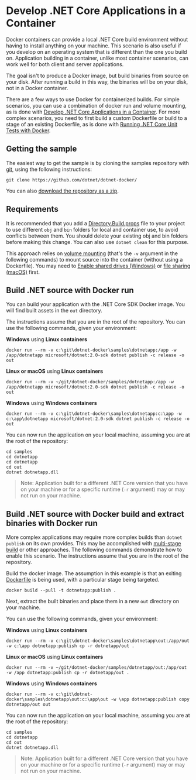 # Develop .NET Core Applications in a Container

Docker containers can provide a local .NET Core build environment without having to install anything on your machine. This scenario is also useful if you develop on an operating system that is different than the one you build on. Application building in a container, unlike most container scenarios, can work well for both client and server applications.

The goal isn't to produce a Docker image, but build binaries from source on your disk. After running a build in this way, the binaries will be on your disk, not in a Docker container.

There are a few ways to use Docker for containerized builds. For simple scenarios, you can use a combination of docker run and volume mounting, as is done with [Develop .NET Core Applications in a Container](dotnet-docker-dev-in-container.md). For more complex scenarios, you need to first build a custom Dockerfile or build to a stage of an existing Dockerfile, as is done with [Running .NET Core Unit Tests with Docker](dotnet-docker-unit-testing.md).

## Getting the sample

The easiest way to get the sample is by cloning the samples repository with [git](https://git-scm.com/downloads), using the following instructions:

```console
git clone https://github.com/dotnet/dotnet-docker/
```

You can also [download the repository as a zip](https://github.com/dotnet/dotnet-docker/archive/master.zip).

## Requirements

It is recommended that you add a [Directory.Build.props](Directory.Build.props) file to your project to use different `obj` and `bin` folders for local and container use, to avoid conflicts between them. You should delete your existing obj and bin folders before making this change. You can also use `dotnet clean` for this purpose.

This approach relies on [volume mounting](https://docs.docker.com/engine/admin/volumes/volumes/) (that's the `-v` argument in the following commands) to mount source into the container (without using a Dockerfile). You may need to [Enable shared drives (Windows)](https://docs.docker.com/docker-for-windows/#shared-drives) or [file sharing (macOS)](https://docs.docker.com/docker-for-mac/#file-sharing) first.

## Build .NET source with Docker run

You can build your application with the .NET Core SDK Docker image. You will find built assets in the `out` directory.

The instructions assume that you are in the root of the repository. You can use the following commands, given your environment:

**Windows** using **Linux containers**

```console
docker run --rm -v c:\git\dotnet-docker\samples\dotnetapp:/app -w /app/dotnetapp microsoft/dotnet:2.0-sdk dotnet publish -c release -o out
```

**Linux or macOS** using **Linux containers**

```console
docker run --rm -v ~/git/dotnet-docker/samples/dotnetapp:/app -w /app/dotnetapp microsoft/dotnet:2.0-sdk dotnet publish -c release -o out
```

**Windows** using **Windows containers**

```console
docker run --rm -v c:\git\dotnet-docker\samples\dotnetapp:c:\app -w c:\app\dotnetapp microsoft/dotnet:2.0-sdk dotnet publish -c release -o out
```

You can now run the application on your local machine, assuming you are at the root of the repository:

```console
cd samples
cd dotnetapp
cd dotnetapp
cd out
dotnet dotnetapp.dll
```

> Note: Application built for a different .NET Core version that you have on your machine or for a specific runtime (`-r` argument) may or may not run on your machine.

## Build .NET source with Docker build and extract binaries with Docker run

More complex applications may require more complex builds than `dotnet publish` on its own provides. This may be accomplished with [multi-stage build](https://docs.docker.com/develop/develop-images/multistage-build/) or other approaches. The following commands demonstrate how to enable this scenario. The instructions assume that you are in the root of the repository.

Build the docker image. The assumption in this example is that an exiting [Dockerfile](Dockerfile) is being used, with a particular stage being targeted.

```console
docker build --pull -t dotnetapp:publish .
```

Next, extract the built binaries and place them in a new `out` directory on your machine.

You can use the following commands, given your environment:

**Windows** using **Linux containers**

```console
docker run --rm -v c:\git\dotnet-docker\samples\dotnetapp\out:/app/out -w c:\app dotnetapp:publish cp -r dotnetapp/out .
```

**Linux or macOS** using **Linux containers**

```console
docker run --rm -v ~/git/dotnet-docker/samples/dotnetapp/out:/app/out -w /app dotnetapp:publish cp -r dotnetapp/out .
```

**Windows** using **Windows containers**

```console
docker run --rm -v c:\git\dotnet-docker\samples\dotnetapp\out:c:\app\out -w \app dotnetapp:publish copy dotnetapp/out out
```

You can now run the application on your local machine, assuming you are at the root of the repository:

```console
cd samples
cd dotnetapp
cd out
dotnet dotnetapp.dll
```

> Note: Application built for a different .NET Core version that you have on your machine or for a specific runtime (`-r` argument) may or may not run on your machine.
